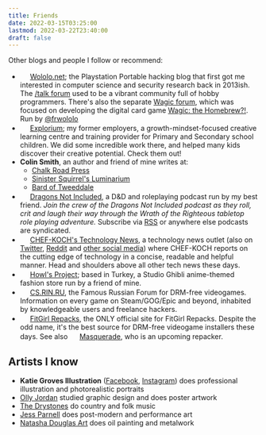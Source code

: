 ```yaml
---
title: Friends
date: 2022-03-15T03:25:00
lastmod: 2022-03-22T23:40:00
draft: false
---
```


Other blogs and people I follow or recommend:


- <img src="/img/logos/wololo2.png" height="16"> [Wololo.net](https://wololo.net/); the Playstation Portable hacking blog that first got me interested in computer science and security research back in 2013ish. The [/talk forum](https://wololo.net/talk/) used to be a vibrant community full of hobby programmers. There's also the separate [Wagic forum](https://wololo.net/forum/), which was focused on developing the digital card game [Wagic: the Homebrew?!](https://github.com/WagicProject/wagic/releases). Run by [@frwololo](https://twitter.com/frwololo)
- <img src="/img/logos/Explorium logo 2016-17_300x300.jpg" height="16"> [Explorium](https://www.explorium.co.uk/); my former employers, a growth-mindset-focused creative learning centre and training provider for Primary and Secondary school children. We did some incredible work there, and helped many kids discover their creative potential. Check them out!
- **Colin Smith**, an author and friend of mine writes at:
	- [Chalk Road Press](https://www.facebook.com/ChalkRoadPress)
	- [Sinister Squirrel's Luminarium](https://sinistersquirrel.wixsite.com/sinistersquirrel/)
	- [Bard of Tweeddale](https://bardoftweeddale.wordpress.com/)
- <img src="/img/logos/Dragons Not Included favicon.png" height="16"> [Dragons Not Included](https://dragonsnotincluded.podbean.com/), a D&D and roleplaying podcast run by my best friend. *Join the crew of the Dragons Not Included podcast as they roll, crit and laugh their way through the Wrath of the Righteous tabletop role playing adventure.* Subscribe via [RSS](https://feed.podbean.com/dragonsnotincluded/feed.xml) or anywhere else podcasts are syndicated. 
- <img src="/img/logos/CK's Tech News.jpg" height="16"> [CHEF-KOCH's Technology News](https://chef-koch.bearblog.dev/), a technology news outlet (also on [Twitter](https://twitter.com/CKsTechNews), [Reddit](https://old.reddit.com/r/CKsTechNews/) and [other social media](https://opencollective.com/cks-technology-news#about)) where CHEF-KOCH reports on the cutting edge of technology in a concise, readable and helpful manner. Head and shoulders above all other tech news these days.
- <img src="/img/logos/Howl's project logo.png" height="16"> [Howl's Project](https://www.howlsproject.com/); based in Turkey, a Studio Ghibli anime-themed fashion store run by a friend of mine.
- <img src="/img/logos/CSRINRU.ico" height="16"> [CS.RIN.RU](https://cs.rin.ru/), the Famous Russian Forum for DRM-free videogames. Information on every game on Steam/GOG/Epic and beyond, inhabited by knowledgeable users and freelance hackers.
- <img src="/img/logos/FitGirl_LV (cropped-icon-192x192).jpg" height="16"> [FitGirl Repacks](https://fitgirl-repacks.site/), the ONLY official site for FitGirl Repacks. Despite the odd name, it's the best source for DRM-free videogame installers these days. See also <img src="/img/logos/MSQ Repacks.png" height="16"> [Masquerade](https://masquerade.site/), who is an upcoming repacker.

## Artists I know 
- **Katie Groves Illustration** ([Facebook](https://www.facebook.com/katiegrovesillustration), [Instagram](https://www.instagram.com/katiejeez/)) does professional illustration and photorealistic portraits
- [Olly Jordan](https://www.instagram.com/ollyjordanartist/) studied graphic design and does poster artwork
- [The Drystones](https://www.thedrystones.co.uk/) do country and folk music
- [Jess Parnell](https://www.instagram.com/jess_parnell_arty/) does post-modern and performance art
- [Natasha Douglas Art](https://www.instagram.com/natasha_douglas_art/) does oil painting and metalwork
